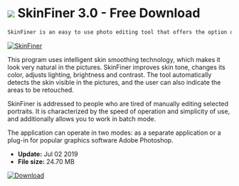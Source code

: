 # ![](https://cdn.softexe.net/static/icon/1/skinfiner-8993.png) SkinFiner 3.0 - Free Download

```sh
SkinFiner is an easy to use photo editing tool that offers the option of automatically correcting and smoothing the skin visible in the photos.
```
[![SkinFiner](https://gallery.dpcdn.pl/imgc/Tools/69087/g_-_420x350_1.5_-_x20160630132351_0.png)](https://softexe.net/win/multimedia/graphics-editors/skinfiner:haac.html)

This program uses intelligent skin smoothing technology, which makes it look very natural in the pictures. SkinFiner improves skin tone, changes its color, adjusts lighting, brightness and contrast. The tool automatically detects the skin visible in the pictures, and the user can also indicate the areas to be retouched.
 
 SkinFiner is addressed to people who are tired of manually editing selected portraits. It is characterized by the speed of operation and simplicity of use, and additionally allows you to work in batch mode.
 
 The application can operate in two modes: as a separate application or a plug-in for popular graphics software Adobe Photoshop.


- **Update:** Jul 02 2019
- **File size:** 24.70 MB

[![Download](https://cdn.softexe.net/static/img/download.png)](https://softexe.net/win/multimedia/graphics-editors/skinfiner:haac.html)

